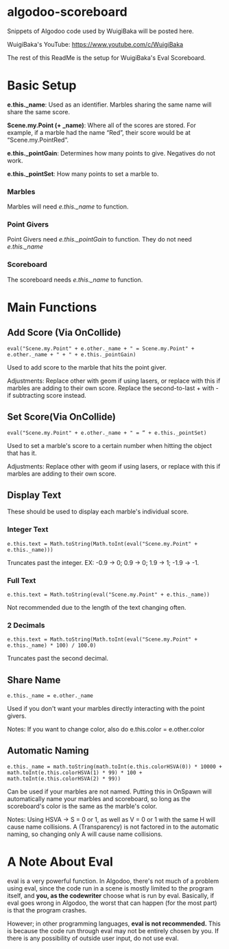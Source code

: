 # algodoo-scoreboard

Snippets of Algodoo code used by WuigiBaka will be posted here.

WuigiBaka's YouTube: https://www.youtube.com/c/WuigiBaka

The rest of this ReadMe is the setup for WuigiBaka's Eval Scoreboard.

# Basic Setup

**e.this.\_name**: Used as an identifier. Marbles sharing the same name will share the same score.

**Scene.my.Point (+ \_name)**: Where all of the scores are stored. For example, if a marble had the name “Red”, their score would be at “Scene.my.PointRed”.

**e.this.\_pointGain**: Determines how many points to give. Negatives do not work.

**e.this.\_pointSet**: How many points to set a marble to.

### Marbles

Marbles will need *e.this.\_name* to function.

### Point Givers

Point Givers need *e.this.\_pointGain* to function. They do not need *e.this.\_name*

### Scoreboard

The scoreboard needs *e.this.\_name* to function.

# Main Functions

## Add Score (Via OnCollide)
```
eval("Scene.my.Point" + e.other._name + " = Scene.my.Point" + e.other._name + " + " + e.this._pointGain)
```
Used to add score to the marble that hits the point giver. 

Adjustments: Replace other with geom if using lasers, or replace with this if marbles are adding to their own score. Replace the second-to-last + with - if subtracting score instead.

## Set Score(Via OnCollide)
```
eval("Scene.my.Point" + e.other._name + " = “ + e.this._pointSet)
```
Used to set a marble's score to a certain number when hitting the object that has it.

Adjustments: Replace other with geom if using lasers, or replace with this if marbles are adding to their own score.

## Display Text
These should be used to display each marble's individual score.

### Integer Text
```
e.this.text = Math.toString(Math.toInt(eval("Scene.my.Point" + e.this._name)))
```
Truncates past the integer. EX: -0.9 -> 0; 0.9 -> 0; 1.9 -> 1; -1.9 -> -1.

### Full Text
```
e.this.text = Math.toString(eval("Scene.my.Point" + e.this._name))
```
Not recommended due to the length of the text changing often.

### 2 Decimals
```
e.this.text = Math.toString(Math.toInt(eval("Scene.my.Point" + e.this._name) * 100) / 100.0)
```
Truncates past the second decimal.


## Share Name
```
e.this._name = e.other._name
```
Used if you don't want your marbles directly interacting with the point givers.

Notes: If you want to change color, also do e.this.color = e.other.color

## Automatic Naming
```
e.this._name = math.toString(math.toInt(e.this.colorHSVA(0)) * 10000 + math.toInt(e.this.colorHSVA(1) * 99) * 100 + math.toInt(e.this.colorHSVA(2) * 99))
```
Can be used if your marbles are not named. Putting this in OnSpawn will automatically name your marbles and scoreboard, so long as the scoreboard's color is the same as the marble's color.

Notes: Using HSVA -> S = 0 or 1, as well as V = 0 or 1 with the same H will cause name collisions. A (Transparency) is not factored in to the automatic naming, so changing only A will cause name collisions.

# A Note About Eval

eval is a very powerful function. In Algodoo, there's not much of a problem using eval, since the code run in a scene is mostly limited to the program itself, and **you, as the codewriter** choose what is run by eval. Basically, if eval goes wrong in Algodoo, the worst that can happen (for the most part) is that the program crashes. 

However; in other programming languages, **eval is not recommended.** This is because the code run through eval may not be entirely chosen by you. If there is any possibility of outside user input, do not use eval.
